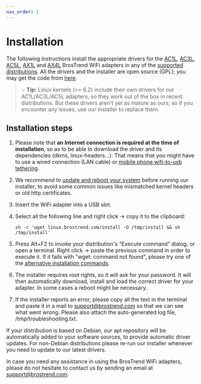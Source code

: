 ```yaml
---
nav_order: 1
---
```


# Installation

The following instructions install the appropriate drivers for the
[AC1L](https://www.brostrend.com/products/ac1l),
[AC3L](https://www.brostrend.com/products/ac3l),
[AC5L](https://www.brostrend.com/products/ac5l),
[AX1L](https://www.brostrend.com/products/ax1l) and
[AX4L](https://www.brostrend.com/products/ax4l) BrosTrend WiFi adapters in any
of the [supported distributions](supported-distributions). All the drivers and
the installer are open source (GPL); you may get the code from
[here](troubleshooting/source-code).

> 💡 **Tip:** Linux kernels (>= 6.2) include their own drivers for our
> AC1L/AC3L/AC5L adapters, so they work out of the box in recent distributions.
> But these drivers aren't yet as mature as ours, so if you encounter any
> issues, use our installer to replace them.

## Installation steps

1. Please note that **an Internet connection is required at the time of
installation**, so as to be able to download the driver and its dependencies
(dkms, linux-headers...). That means that you might have to use a wired
connection (LAN cable) or [mobile phone wifi-to-usb
tethering](https://www.makeuseof.com/tag/how-to-tether-your-smartphone-in-linux/).

2. We recommend to [update and reboot your system](troubleshooting/os-updates)
before running our installer, to avoid some common issues like mismatched
kernel headers or old http certificates.

3. Insert the WiFi adapter into a USB slot.

4. Select all the following line and right click → copy it to the clipboard:

    ```shell
    sh -c 'wget linux.brostrend.com/install -O /tmp/install && sh /tmp/install'
    ```

5. Press Alt+F2 to invoke your distribution's “Execute command” dialog, or open
a terminal. Right click → paste the previous command in order to execute it. If
it fails with "wget: command not found", please try one of the [alternative
installation commands](troubleshooting/alternative-installation-commands).

6. The installer requires root rights, so it will ask for your password. It
will then automatically download, install and load the correct driver for your
adapter. In some cases a reboot might be necessary.

7. If the installer reports an error, please copy all the text in the terminal
and paste it in a mail to [support@brostrend.com](mailto:support@brostrend.com)
so that we can see what went wrong. Please also attach the auto-generated log
file, /tmp/troubleshooting.txt.

If your distribution is based on Debian, our apt repository will be
automatically added to your software sources, to provide automatic driver
updates. For non-Debian distributions please re-run our installer whenever you
need to update to our latest drivers.

In case you need any assistance in using the BrosTrend WiFi adapters, please do
not hesitate to contact us by sending an email at
[support@brostrend.com](mailto:support@brostrend.com).
